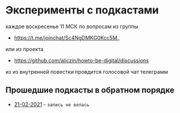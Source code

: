 # Эксперименты с подкастами

каждое воскресенье 11 МСК по вопросам из группы

* https://t.me/joinchat/Sc4NgDMKG0Kcc5M_

или из проекта

* https://github.com/aliczin/howto-be-digital/discussions

из из внутренней повестки провдится голосовой чат телеграмм

## Прошедшие подкасты в обратном порядке

* [21-02-2021](./5JGc/) - `запись не велась`
